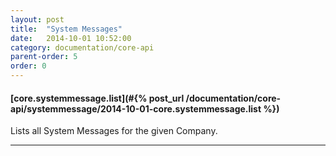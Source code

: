```yaml
---
layout: post
title:  "System Messages"
date:   2014-10-01 10:52:00
category: documentation/core-api
parent-order: 5
order: 0
---
```


#### [core.systemmessage.list](#{% post_url /documentation/core-api/systemmessage/2014-10-01-core.systemmessage.list %})

Lists all System Messages for the given Company.

***